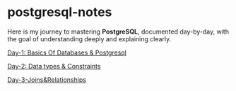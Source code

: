 # postgresql-notes

Here is my journey to mastering **PostgreSQL**, documented day-by-day, with the goal of understanding deeply and explaining clearly.

[Day-1: Basics Of Databases & Postgresql](https://github.com/anumcait/postgresql-notes/blob/main/Day-1-Basics.md)

[Day-2: Data types & Constraints](https://github.com/anumcait/postgresql-notes/blob/main/Day-2-Datatypes%26Constraints.md)

[Day-3-Joins&Relationships](Day-3-Joins&Relationships.md)


